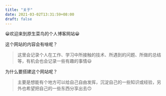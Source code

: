 ```yaml
---
title: "关于"
date: 2021-03-02T13:31:59+08:00
draft: false
---
```

😀欢迎来到原生菜鸟的个人博客网站😀

这个网站的内容会有啥呢？
> 这里会记录个人在工作、学习中所接触的技术、所遇到的问题、所做的总结等，有机会也会记录一些有趣的事情😃

为什么要搭建这个网站呢？
> 主要是想能有个地方可以给自己自由发挥，沉淀自己的一些知识或经验，另外也希望把自己的一些东西分享出去🙃
